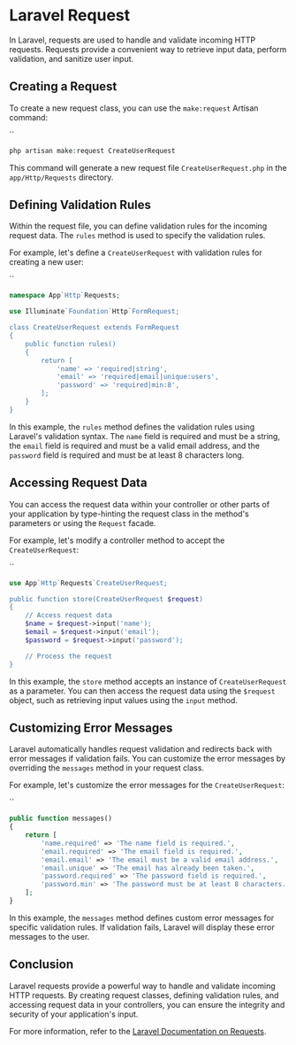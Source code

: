 # Laravel Request

In Laravel, requests are used to handle and validate incoming HTTP requests. Requests provide a convenient way to retrieve input data, perform validation, and sanitize user input.

## Creating a Request

To create a new request class, you can use the `make:request` Artisan command:

``
```php
php artisan make:request CreateUserRequest
```

This command will generate a new request file `CreateUserRequest.php` in the `app/Http/Requests` directory.

## Defining Validation Rules

Within the request file, you can define validation rules for the incoming request data. The `rules` method is used to specify the validation rules.

For example, let's define a `CreateUserRequest` with validation rules for creating a new user:

``
```php
namespace App`Http`Requests;

use Illuminate`Foundation`Http`FormRequest;

class CreateUserRequest extends FormRequest
{
    public function rules()
    {
        return [
            'name' => 'required|string',
            'email' => 'required|email|unique:users',
            'password' => 'required|min:8',
        ];
    }
}
```

In this example, the `rules` method defines the validation rules using Laravel's validation syntax. The `name` field is required and must be a string, the `email` field is required and must be a valid email address, and the `password` field is required and must be at least 8 characters long.

## Accessing Request Data

You can access the request data within your controller or other parts of your application by type-hinting the request class in the method's parameters or using the `Request` facade.

For example, let's modify a controller method to accept the `CreateUserRequest`:

``
```php
use App`Http`Requests`CreateUserRequest;

public function store(CreateUserRequest $request)
{
    // Access request data
    $name = $request->input('name');
    $email = $request->input('email');
    $password = $request->input('password');

    // Process the request
}
```

In this example, the `store` method accepts an instance of `CreateUserRequest` as a parameter. You can then access the request data using the `$request` object, such as retrieving input values using the `input` method.

## Customizing Error Messages

Laravel automatically handles request validation and redirects back with error messages if validation fails. You can customize the error messages by overriding the `messages` method in your request class.

For example, let's customize the error messages for the `CreateUserRequest`:

``
```php
public function messages()
{
    return [
        'name.required' => 'The name field is required.',
        'email.required' => 'The email field is required.',
        'email.email' => 'The email must be a valid email address.',
        'email.unique' => 'The email has already been taken.',
        'password.required' => 'The password field is required.',
        'password.min' => 'The password must be at least 8 characters.',
    ];
}
```

In this example, the `messages` method defines custom error messages for specific validation rules. If validation fails, Laravel will display these error messages to the user.

## Conclusion

Laravel requests provide a powerful way to handle and validate incoming HTTP requests. By creating request classes, defining validation rules, and accessing request data in your controllers, you can ensure the integrity and security of your application's input.

For more information, refer to the [Laravel Documentation on Requests](https://laravel.com/docs/requests).

